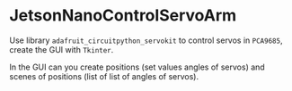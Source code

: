 # JetsonNanoControlServoArm

Use library `adafruit_circuitpython_servokit` to control servos in `PCA9685`, create the GUI with `Tkinter`.

In the GUI can you create positions (set values angles of servos) and scenes of positions (list of list of angles of servos).